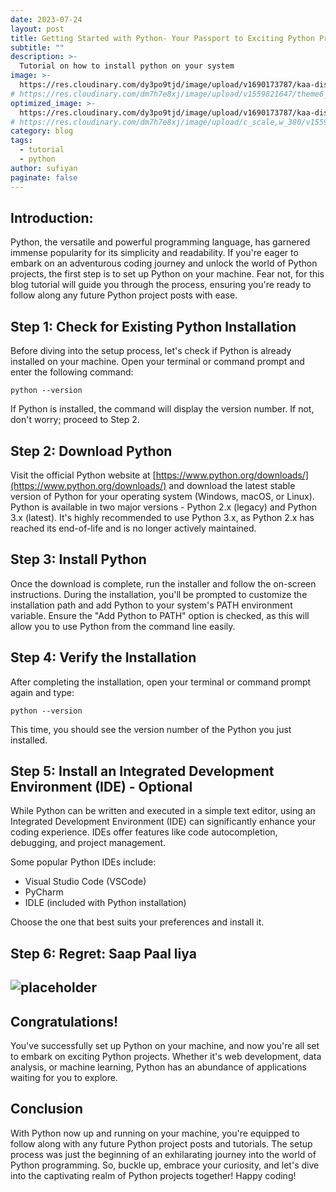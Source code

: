 ```yaml
---
date: 2023-07-24
layout: post
title: Getting Started with Python- Your Passport to Exciting Python Projects
subtitle: ""
description: >-
  Tutorial on how to install python on your system
image: >-
  https://res.cloudinary.com/dy3po9tjd/image/upload/v1690173787/kaa-disney_u74ive.gif
# https://res.cloudinary.com/dm7h7e8xj/image/upload/v1559821647/theme6_qeeojf.jpg
optimized_image: >-
  https://res.cloudinary.com/dy3po9tjd/image/upload/v1690173787/kaa-disney_u74ive.gif
# https://res.cloudinary.com/dm7h7e8xj/image/upload/c_scale,w_380/v1559821647/theme6_qeeojf.jpg
category: blog
tags:
  - tutorial
  - python
author: sufiyan
paginate: false
---
```


## Introduction:

Python, the versatile and powerful programming language, has garnered immense popularity for its simplicity and readability. If you're eager to embark on an adventurous coding journey and unlock the world of Python projects, the first step is to set up Python on your machine. Fear not, for this blog tutorial will guide you through the process, ensuring you're ready to follow along any future Python project posts with ease.

## Step 1: Check for Existing Python Installation

Before diving into the setup process, let's check if Python is already installed on your machine. Open your terminal or command prompt and enter the following command:

`python --version`

If Python is installed, the command will display the version number. If not, don't worry; proceed to Step 2.

## Step 2: Download Python

Visit the official Python website at [https://www.python.org/downloads/](https://www.python.org/downloads/) and download the latest stable version of Python for your operating system (Windows, macOS, or Linux). Python is available in two major versions - Python 2.x (legacy) and Python 3.x (latest). It's highly recommended to use Python 3.x, as Python 2.x has reached its end-of-life and is no longer actively maintained.

## Step 3: Install Python

Once the download is complete, run the installer and follow the on-screen instructions. During the installation, you'll be prompted to customize the installation path and add Python to your system's PATH environment variable. Ensure the "Add Python to PATH" option is checked, as this will allow you to use Python from the command line easily.

## Step 4: Verify the Installation

After completing the installation, open your terminal or command prompt again and type:

`python --version`

This time, you should see the version number of the Python you just installed.

## Step 5: Install an Integrated Development Environment (IDE) - Optional

While Python can be written and executed in a simple text editor, using an Integrated Development Environment (IDE) can significantly enhance your coding experience. IDEs offer features like code autocompletion, debugging, and project management.

Some popular Python IDEs include:

- Visual Studio Code (VSCode)
- PyCharm
- IDLE (included with Python installation)

Choose the one that best suits your preferences and install it.

## Step 6: Regret: Saap Paal liya

## ![placeholder](https://indianmemetemplates.com/wp-content/uploads/saala-saanp-ko-paal-raha-tha-528x297.jpg "Gangs of wasseypur gif")

## Congratulations!

You've successfully set up Python on your machine, and now you're all set to embark on exciting Python projects. Whether it's web development, data analysis, or machine learning, Python has an abundance of applications waiting for you to explore.

## Conclusion

With Python now up and running on your machine, you're equipped to follow along with any future Python project posts and tutorials. The setup process was just the beginning of an exhilarating journey into the world of Python programming. So, buckle up, embrace your curiosity, and let's dive into the captivating realm of Python projects together! Happy coding!

